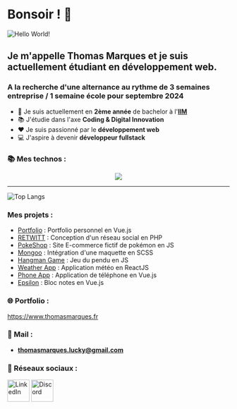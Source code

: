 # Bonsoir ! 👋

![Hello World!](https://wollen.org/blog/wp-content/uploads/2021/04/hello_world_title3.gif)

## Je m'appelle **Thomas Marques** et je suis actuellement étudiant en développement web.
### A la recherche d'une alternance au rythme de 3 semaines entreprise / 1 semaine école pour septembre 2024

* 🏫 Je suis actuellement en **2ème année** de bachelor à l'[**IIM**](https://iim.fr)
* 📚 J'étudie dans l'axe **Coding & Digital Innovation**
* ❤️ Je suis passionné par le **développement web**
* 💻 J'aspire à devenir **développeur fullstack**


### 📚 Mes technos :
<p align="center">
<img src="https://skillicons.dev/icons?i=html,css,sass,tailwind,js,vue,react,nodejs,expressjs,postman,prisma,php,mysql,python,figma,wordpress,git,github&perline=18" />
</p>

<hr>

![Top Langs](https://github-readme-stats.vercel.app/api/top-langs/?username=MarquesThomasCoding&theme=dark&hide_border=true)

### Mes projets :
* [Portfolio](../../../portfolio-v2) : Portfolio personnel en Vue.js
* [RETWITT](../../../retwitt-project) : Conception d'un réseau social en PHP
* [PokeShop](../../../ecommerce-pokemon) : Site E-commerce fictif de pokémon en JS
* [Mongoo](../../../Rendu-Integration) : Intégration d'une maquette en SCSS
* [Hangman Game](../../../hangman-game) : Jeu du pendu en JS
* [Weather App](../../../weather-app-react) : Application météo en ReactJS
* [Phone App](../../../phone-app-vuejs) : Application de téléphone en Vue.js
* [Epsilon](../../../epsilon) : Bloc notes en Vue.js

### 🌐 Portfolio :
https://www.thomasmarques.fr

### 📧 Mail :
* **thomasmarques.lucky@gmail.com**

### 🔗 Réseaux sociaux :

<a href="https://linkedin.com/in/marquesthomas"><img src="https://skillicons.dev/icons?i=linkedin" alt="LinkedIn" width="50"></a>
<a href="https://discord.bio/thomluck"><img src="https://skillicons.dev/icons?i=discord" alt="Discord" width="50"></a>
